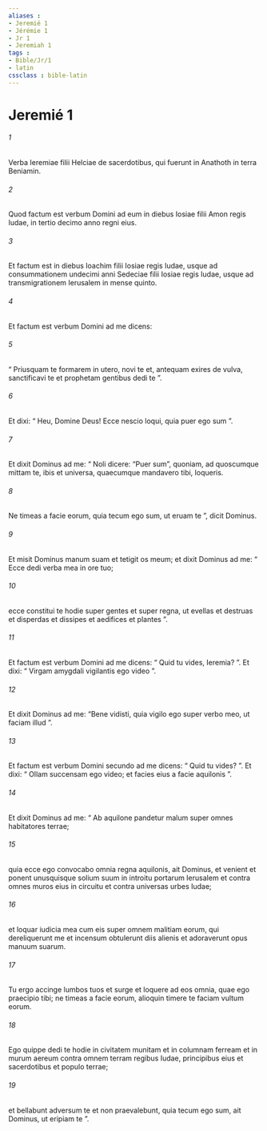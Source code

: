 ```yaml
---
aliases : 
- Jeremié 1
- Jérémie 1
- Jr 1
- Jeremiah 1
tags : 
- Bible/Jr/1
- latin
cssclass : bible-latin
---
```


# Jeremié 1

###### 1
Verba Ieremiae filii Helciae de sacerdotibus, qui fuerunt in Anathoth in terra Beniamin. 
###### 2
Quod factum est verbum Domini ad eum in diebus Iosiae filii Amon regis Iudae, in tertio decimo anno regni eius. 
###### 3
Et factum est in diebus Ioachim filii Iosiae regis Iudae, usque ad consummationem undecimi anni Sedeciae filii Iosiae regis Iudae, usque ad transmigrationem Ierusalem in mense quinto.
###### 4
Et factum est verbum Domini ad me dicens:
###### 5
“ Priusquam te formarem in utero, novi te et, antequam exires de vulva, sanctificavi te et prophetam gentibus dedi te ”.
###### 6
Et dixi: “ Heu, Domine Deus! Ecce nescio loqui, quia puer ego sum ”.
###### 7
Et dixit Dominus ad me: “ Noli dicere: “Puer sum”, quoniam, ad quoscumque mittam te, ibis et universa, quaecumque mandavero tibi, loqueris.
###### 8
Ne timeas a facie eorum, quia tecum ego sum, ut eruam te ”, dicit Dominus.
###### 9
Et misit Dominus manum suam et tetigit os meum; et dixit Dominus ad me: “ Ecce dedi verba mea in ore tuo;
###### 10
ecce constitui te hodie super gentes et super regna, ut evellas et destruas et disperdas et dissipes et aedifices et plantes ”.
###### 11
Et factum est verbum Domini ad me dicens: “ Quid tu vides, Ieremia? ”. Et dixi: “ Virgam amygdali vigilantis ego video ”. 
###### 12
Et dixit Dominus ad me: “Bene vidisti, quia vigilo ego super verbo meo, ut faciam illud ”.
###### 13
Et factum est verbum Domini secundo ad me dicens: “ Quid tu vides? ”. Et dixi: “ Ollam succensam ego video; et facies eius a facie aquilonis ”. 
###### 14
Et dixit Dominus ad me: “ Ab aquilone pandetur malum super omnes habitatores terrae;
###### 15
quia ecce ego convocabo omnia regna aquilonis, ait Dominus, et venient et ponent unusquisque solium suum in introitu portarum Ierusalem et contra omnes muros eius in circuitu et contra universas urbes Iudae;
###### 16
et loquar iudicia mea cum eis super omnem malitiam eorum, qui dereliquerunt me et incensum obtulerunt diis alienis et adoraverunt opus manuum suarum.
###### 17
Tu ergo accinge lumbos tuos et surge et loquere ad eos omnia, quae ego praecipio tibi; ne timeas a facie eorum, alioquin timere te faciam vultum eorum.
###### 18
Ego quippe dedi te hodie in civitatem munitam et in columnam ferream et in murum aereum contra omnem terram regibus Iudae, principibus eius et sacerdotibus et populo terrae;
###### 19
et bellabunt adversum te et non praevalebunt, quia tecum ego sum, ait Dominus, ut eripiam te ”.
